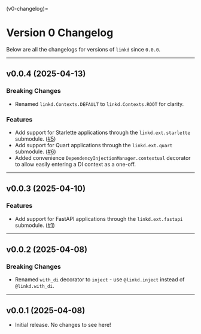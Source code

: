 <!-- This file is automatically generated. Do not edit manually. -->
(v0-changelog)=
# Version 0 Changelog

Below are all the changelogs for versions of `linkd` since `0.0.0`.

----

<!-- next-changelog -->

## v0.0.4 (2025-04-13)
### Breaking Changes

- Renamed `linkd.Contexts.DEFAULT` to `linkd.Contexts.ROOT` for clarity.

### Features

- Add support for Starlette applications through the `linkd.ext.starlette` submodule. ([#5](https://github.com/tandemdude/linkd/issues/5))
- Add support for Quart applications through the `linkd.ext.quart` submodule. ([#6](https://github.com/tandemdude/linkd/issues/6))
- Added convenience `DependencyInjectionManager.contextual` decorator to allow easily entering a DI context as a one-off.

----

## v0.0.3 (2025-04-10)
### Features

- Add support for FastAPI applications through the `linkd.ext.fastapi` submodule. ([#1](https://github.com/tandemdude/linkd/issues/1))

----

## v0.0.2 (2025-04-08)
### Breaking Changes

- Renamed `with_di` decorator to `inject` - use `@linkd.inject` instead of `@linkd.with_di`.

----

## v0.0.1 (2025-04-08)

- Initial release. No changes to see here!
